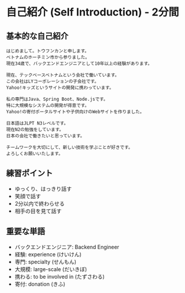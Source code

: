 # 自己紹介 (Self Introduction) - 2分間

## 基本的な自己紹介

```japanese
はじめまして。トウフンカンと申します。
ベトナムのホーチミン市から参りました。
現在34歳で、バックエンドエンジニアとして10年以上の経験があります。

現在、テックベースベトナムという会社で働いています。
この会社はLYコーポレーションの子会社です。
Yahoo!キッズというサイトの開発に携わっています。

私の専門はJava、Spring Boot、Node.jsです。
特に大規模なシステムの開発が得意です。
Yahoo!の寄付ポータルサイトや子供向けのWebサイトを作りました。

日本語はJLPT N3レベルです。
現在N2の勉強をしています。
日本の会社で働きたいと思っています。

チームワークを大切にして、新しい技術を学ぶことが好きです。
よろしくお願いいたします。
```

## 練習ポイント
- ゆっくり、はっきり話す
- 笑顔で話す
- 2分以内で終わらせる
- 相手の目を見て話す

## 重要な単語
- バックエンドエンジニア: Backend Engineer
- 経験: experience (けいけん)
- 専門: specialty (せんもん)
- 大規模: large-scale (だいきぼ)
- 携わる: to be involved in (たずさわる)
- 寄付: donation (きふ)

